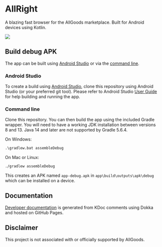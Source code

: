 # AllRight

A blazing fast browser for the AllGoods marketplace. Built for Android devices using Kotlin.

![](https://github.com/sthoray/AllRight/workflows/Android%20Master%20Build/badge.svg)

## Build debug APK

The app can be built using [Android Studio](###Android-Studio) or via the [command line](###Command-line).

### Android Studio

To create a build using [Android Studio](https://developer.android.com/studio), clone this repository using Android Studio (or your preferred git tool). Please refer to Android Studio [User Guide](https://developer.android.com/studio/run) for help building and running the app.

### Command line

Clone this repository. You can then build the app using the included Gradle wrapper. You will need to have a working JDK installation between versions 8 and 13. Java 14 and later are not supported by Gradle 5.6.4.

On Windows:

```cmd
.\gradlew.bat assembleDebug
```

On Mac or Linux:

```bash
./gradlew assembleDebug
```

This creates an APK named `app-debug.apk` in `app\build\outputs\apk\debug` which can be installed on a device.

## Documentation

[Developer documentation](https://sthoray.github.io/AllRight/index.html) is generated from KDoc comments using Dokka and hosted on GitHub Pages.

## Disclaimer

This project is not associated with or officially supported by AllGoods.
